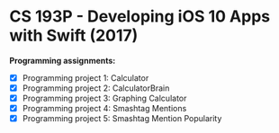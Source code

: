 # CS 193P - Developing iOS 10 Apps with Swift (2017)

 **Programming assignments:**
 
- [x] Programming project 1: Calculator
- [x] Programming project 2: CalculatorBrain
- [x] Programming project 3: Graphing Calculator
- [x] Programming project 4: Smashtag Mentions
- [x] Programming project 5: Smashtag Mention Popularity
